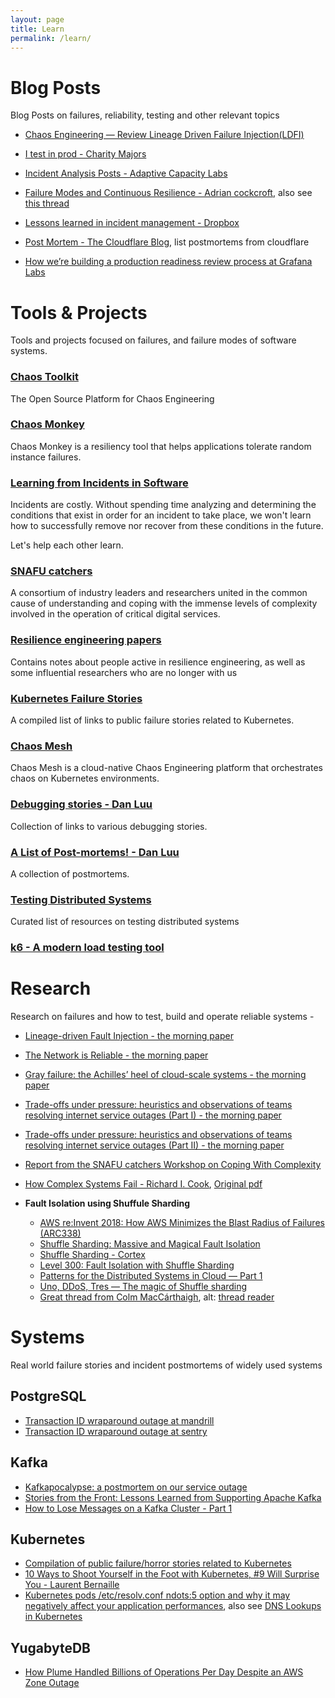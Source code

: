 ```yaml
---
layout: page
title: Learn
permalink: /learn/
---
```


# Blog Posts

Blog Posts on failures, reliability, testing and other relevant topics

- [Chaos Engineering — Review Lineage Driven Failure Injection(LDFI)](https://medium.com/becloudy/chaos-engineering-review-lineage-driven-failure-injection-ldfi-a1c831abe504)

- [I test in prod - Charity Majors](https://increment.com/testing/i-test-in-production/)

- [Incident Analysis Posts - Adaptive Capacity Labs](https://adaptivecapacitylabs.com/blog/category/incident-analysis)

- [Failure Modes and Continuous Resilience - Adrian cockcroft](https://medium.com/@adrianco/failure-modes-and-continuous-resilience-6553078caad5), also see [this thread](https://twitter.com/daveadams/status/1285987768749961220)

- [Lessons learned in incident management - Dropbox](https://dropbox.tech/infrastructure/lessons-learned-in-incident-management)

- [Post Mortem - The Cloudflare Blog](https://blog.cloudflare.com/tag/postmortem), list postmortems from cloudflare

- [How we’re building a production readiness review process at Grafana Labs](https://grafana.com/blog/2021/10/13/how-were-building-a-production-readiness-review-process-at-grafana-labs/)

# Tools & Projects

Tools and projects focused on failures, and failure modes of software systems.

### [Chaos Toolkit](https://github.com/chaostoolkit)
The Open Source Platform for Chaos Engineering

### [Chaos Monkey](https://github.com/Netflix/chaosmonkey)
Chaos Monkey is a resiliency tool that helps applications tolerate random instance failures.

### [Learning from Incidents in Software](https://www.learningfromincidents.io/)
Incidents are costly. Without spending time analyzing and determining the conditions
that exist in order for an incident to take place, we won't learn how to successfully
remove nor recover from these conditions in the future.

Let's help each other learn.

### [SNAFU catchers ](https://www.snafucatchers.com/)
A consortium of industry leaders and researchers united in the common cause of
understanding and coping with the immense levels of complexity involved in the
operation of critical digital services.

### [Resilience engineering papers](https://github.com/lorin/resilience-engineering)
Contains notes about people active in resilience engineering, as well as
some influential researchers who are no longer with us


### [Kubernetes Failure Stories](https://github.com/hjacobs/kubernetes-failure-stories)
A compiled list of links to public failure stories related to Kubernetes.

### [Chaos Mesh](https://github.com/chaos-mesh/chaos-mesh)
Chaos Mesh is a cloud-native Chaos Engineering platform that orchestrates chaos
on Kubernetes environments.

### [Debugging stories - Dan Luu](https://github.com/danluu/debugging-stories)
Collection of links to various debugging stories.

### [A List of Post-mortems! - Dan Luu](https://github.com/danluu/post-mortems)
A collection of postmortems.

### [Testing Distributed Systems](https://github.com/asatarin/testing-distributed-systems)
Curated list of resources on testing distributed systems 

### [k6 - A modern load testing tool](https://github.com/grafana/k6)


# Research

Research on failures and how to test, build and operate reliable systems -

- [Lineage-driven Fault Injection - the morning paper](https://blog.acolyer.org/2015/03/26/lineage-driven-fault-injection/)

- [The Network is Reliable - the morning paper](https://blog.acolyer.org/2014/12/18/the-network-is-reliable/)

- [Gray failure: the Achilles’ heel of cloud-scale systems - the morning paper](https://blog.acolyer.org/2017/06/15/gray-failure-the-achilles-heel-of-cloud-scale-systems/)

- [Trade-offs under pressure: heuristics and observations of teams resolving internet service outages (Part I) - the morning paper](https://blog.acolyer.org/2020/01/22/trade-offs-under-pressure-part-1/)

- [Trade-offs under pressure: heuristics and observations of teams resolving internet service outages (Part II) - the morning paper](https://blog.acolyer.org/2020/01/24/trade-offs-under-pressure-part-2/)

- [Report from the SNAFU catchers Workshop on Coping With Complexity](https://snafucatchers.github.io/)

- [How Complex Systems Fail -  Richard I. Cook](https://how.complexsystems.fail/), [Original pdf](https://www.gwern.net/docs/technology/2000-cook.pdf)

- **Fault Isolation using Shuffule Sharding**
  - [AWS re:Invent 2018: How AWS Minimizes the Blast Radius of Failures (ARC338)](https://www.youtube.com/watch?v=swQbA4zub20)
  - [Shuffle Sharding: Massive and Magical Fault Isolation](https://aws.amazon.com/blogs/architecture/shuffle-sharding-massive-and-magical-fault-isolation/)
  - [Shuffle Sharding - Cortex](https://cortexmetrics.io/docs/guides/shuffle-sharding/)
  - [Level 300: Fault Isolation with Shuffle Sharding](https://wellarchitectedlabs.com/reliability/300_labs/300_fault_isolation_with_shuffle_sharding/)
  - [Patterns for the Distributed Systems in Cloud — Part 1](https://medium.com/@vagees/patterns-for-the-distributed-systems-in-cloud-part-1-b51dc454f0c7)
  - [Uno, DDoS, Tres — The magic of Shuffle sharding](https://hamzahabdulla1.medium.com/uno-ddos-tres-the-magic-of-shuffle-sharding-13d6c9d3a974)
  - [Great thread from Colm MacCárthaigh](https://twitter.com/colmmacc/status/1034492056968736768), alt: [thread reader](https://threadreaderapp.com/thread/1034492056968736768.html)


# Systems

Real world failure stories and incident postmortems of widely used systems

## PostgreSQL
- [Transaction ID wraparound outage at mandrill](https://mailchimp.com/what-we-learned-from-the-recent-mandrill-outage/)
- [Transaction ID wraparound outage at sentry](https://blog.sentry.io/2015/07/23/transaction-id-wraparound-in-postgres)

## Kafka
- [Kafkapocalypse: a postmortem on our service outage](https://blog.parse.ly/post/1738/kafkapocalypse/)
- [Stories from the Front: Lessons Learned from Supporting Apache Kafka](https://www.confluent.io/blog/stories-front-lessons-learned-supporting-apache-kafka/)
- [How to Lose Messages on a Kafka Cluster - Part 1 ](https://jack-vanlightly.com/blog/2018/9/14/how-to-lose-messages-on-a-kafka-cluster-part1)

## Kubernetes
- [Compilation of public failure/horror stories related to Kubernetes](https://github.com/hjacobs/kubernetes-failure-stories)
- [10 Ways to Shoot Yourself in the Foot with Kubernetes, #9 Will Surprise You - Laurent Bernaille](https://www.youtube.com/watch?v=QKI-JRs2RIE)
- [Kubernetes pods /etc/resolv.conf ndots:5 option and why it may negatively affect your application performances](https://pracucci.com/kubernetes-dns-resolution-ndots-options-and-why-it-may-affect-application-performances.html), also see [DNS Lookups in Kubernetes](https://mrkaran.dev/posts/ndots-kubernetes/)

## YugabyteDB
- [How Plume Handled Billions of Operations Per Day Despite an AWS Zone Outage](https://blog.yugabyte.com/how-plume-handled-billions-of-operations-per-day-despite-an-aws-zone-outage/)
